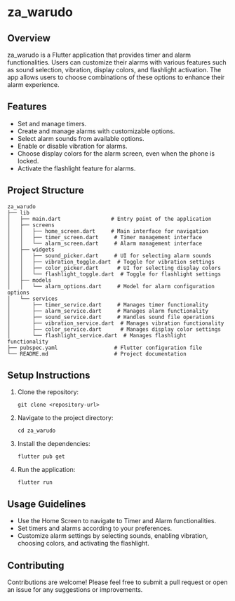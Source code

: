 # za_warudo

## Overview
za_warudo is a Flutter application that provides timer and alarm functionalities. Users can customize their alarms with various features such as sound selection, vibration, display colors, and flashlight activation. The app allows users to choose combinations of these options to enhance their alarm experience.

## Features
- Set and manage timers.
- Create and manage alarms with customizable options.
- Select alarm sounds from available options.
- Enable or disable vibration for alarms.
- Choose display colors for the alarm screen, even when the phone is locked.
- Activate the flashlight feature for alarms.

## Project Structure
```
za_warudo
├── lib
│   ├── main.dart                # Entry point of the application
│   ├── screens
│   │   ├── home_screen.dart     # Main interface for navigation
│   │   ├── timer_screen.dart     # Timer management interface
│   │   └── alarm_screen.dart     # Alarm management interface
│   ├── widgets
│   │   ├── sound_picker.dart     # UI for selecting alarm sounds
│   │   ├── vibration_toggle.dart  # Toggle for vibration settings
│   │   ├── color_picker.dart      # UI for selecting display colors
│   │   └── flashlight_toggle.dart  # Toggle for flashlight settings
│   ├── models
│   │   └── alarm_options.dart     # Model for alarm configuration options
│   └── services
│       ├── timer_service.dart     # Manages timer functionality
│       ├── alarm_service.dart     # Manages alarm functionality
│       ├── sound_service.dart     # Handles sound file operations
│       ├── vibration_service.dart  # Manages vibration functionality
│       ├── color_service.dart      # Manages display color settings
│       └── flashlight_service.dart  # Manages flashlight functionality
├── pubspec.yaml                  # Flutter configuration file
└── README.md                     # Project documentation
```

## Setup Instructions
1. Clone the repository:
   ```
   git clone <repository-url>
   ```
2. Navigate to the project directory:
   ```
   cd za_warudo
   ```
3. Install the dependencies:
   ```
   flutter pub get
   ```
4. Run the application:
   ```
   flutter run
   ```

## Usage Guidelines
- Use the Home Screen to navigate to Timer and Alarm functionalities.
- Set timers and alarms according to your preferences.
- Customize alarm settings by selecting sounds, enabling vibration, choosing colors, and activating the flashlight.

## Contributing
Contributions are welcome! Please feel free to submit a pull request or open an issue for any suggestions or improvements.